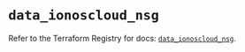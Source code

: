 # `data_ionoscloud_nsg`

Refer to the Terraform Registry for docs: [`data_ionoscloud_nsg`](https://registry.terraform.io/providers/ionos-cloud/ionoscloud/6.7.18/docs/data-sources/nsg).
